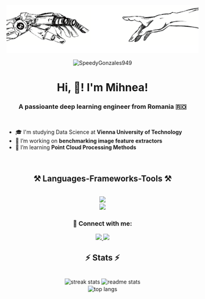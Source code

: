 ![MasterHead](./banner.png)  
<p align="center"> <img src="https://komarev.com/ghpvc/?username=SpeedyGonzales949&label=Profile%20views&color=0e75b6&style=flat" alt="SpeedyGonzales949" /> </p>

<h1 align="center"> Hi, 👋! I'm Mihnea!</h1>
<h3 align="center"> A passioante deep learning engineer from Romania 🇷🇴</h3>
</br>

<div align="left">
    
 - 🎓 I'm studying Data Science at **Vienna University of Technology** </br>
 - 🔭 I’m working on **benchmarking image feature extractors** </br>
 - 🌱 I’m learning **Point Cloud Processing Methods** </br>
 
</div>
</br>

<h2 align="center">⚒️ Languages-Frameworks-Tools ⚒️</h2>
<br/>
<div align="center">
    <img src="https://skillicons.dev/icons?i=python,cpp,bash" /><br>
    <img src="https://skillicons.dev/icons?i=pytorch,tensorflow,sklearn,opencv,linux,vscode"/>
</div>

<h3 align="center">📎 Connect with me:</h3>
<div align="center">
  <a href="mailto:mihneaaleman@yahoo.com">
    <img src="https://img.shields.io/badge/Gmail-333333?style=for-the-badge&logo=gmail&logoColor=red" />
  </a>
  <a href="https://linkedin.com/in/mihnea-aleman" target="_blank">
    <img src="https://img.shields.io/badge/LinkedIn-0077B5?style=for-the-badge&logo=linkedin&logoColor=white" target="_blank" />
  </a>
    
  </a>
</div>
<h2 align="center">⚡ Stats ⚡</h2>
<br>
<div align=center stype="margin:0;box-sizing:border-box;">
  <img height=200 src="https://github-readme-streak-stats-salesp07.vercel.app/?user=SpeedyGonzales949&count_private=true&theme=react&border_radius=10" alt="streak stats"/>
  <img height=200 src="https://github-readme-stats-salesp07.vercel.app/api?username=SpeedyGonzales949&count_private=true&show_icons=true&theme=react&rank_icon=github&border_radius=10" alt="readme stats" />
  <br/>
  <img height=200 align="center" src="https://github-readme-stats-salesp07.vercel.app/api/top-langs/?username=SpeedyGonzales949&hide=HTML,Hack&langs_count=8&layout=compact&theme=react&border_radius=10&size_weight=0.5&count_weight=0.5&exclude_repo=github-readme-stats" alt="top langs" />
</div>

